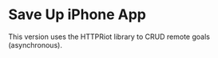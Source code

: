 Save Up iPhone App
==================

This version uses the HTTPRiot library to CRUD remote goals (asynchronous).